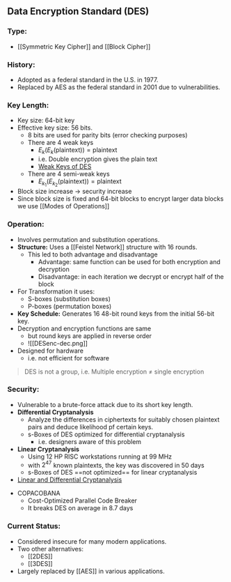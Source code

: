 ## Data Encryption Standard (DES)

### Type:
- [[Symmetric Key Cipher]] and [[Block Cipher]]
### History: 
- Adopted as a federal standard in the U.S. in 1977.
- Replaced by AES as the federal standard in 2001 due to vulnerabilities.
### Key Length: 
- Key size: 64-bit key
- Effective key size: 56 bits.
	- 8 bits are used for parity bits (error checking purposes)
	- There are 4 weak keys
		- $E_{k}(E_{k}(\text{plaintext})) = \text{plaintext}$
		- i.e. Double encryption gives the plain text
		- [Weak Keys of DES](https://en.wikipedia.org/wiki/Weak_key#:~:text=DES%20weak%20keys%20produce%20sixteen,%2B%20'E'%20(0xFEFEFEFEFEFEFEFE))
	- There are 4 semi-weak keys
		- $E_{k_{1}}(E_{k_{2}}(\text{plaintext})) = \text{plaintext}$
- Block size increase -> security increase
- Since block size is fixed and 64-bit blocks to encrypt larger data blocks we use [[Modes of Operations]]
### Operation: 
- Involves permutation and substitution operations.
-  **Structure:** Uses a [[Feistel Network]] structure with 16 rounds.
	- This led to both advantage and disadvantage
		- Advantage: same function can be used for both encryption and decryption
		- Disadvantage: in each iteration we decrypt or encrypt half of the block
- For Transformation it uses: 
	- S-boxes (substitution boxes)
	- P-boxes (permutation boxes)
- **Key Schedule:** Generates 16 48-bit round keys from the initial 56-bit key.
- Decryption and encryption functions are same
	- but round keys are applied in reverse order
	- ![[DESenc-dec.png]]
- Designed for hardware
	- i.e. not efficient for software
> DES is not a group, i.e. Multiple encryption $\neq$ single encryption 
### Security: 
- Vulnerable to a brute-force attack due to its short key length.
- **Differential Cryptanalysis**
	- Analyze the differences in ciphertexts for suitably chosen plaintext pairs and deduce likelihood pf certain keys.
	- s-Boxes of DES optimized for differential cryptanalysis
		- i.e. designers aware of this problem
- **Linear Cryptanalysis**
	- Using 12 HP RISC workstations running at 99 MHz
	- with $2^{47}$ known plaintexts, the key was discovered in 50 days
	- s-Boxes of DES  ==not optimized== for linear cryptanalysis
- [Linear and Differential Cryptanalysis](https://www.geeksforgeeks.org/differential-and-linear-cryptanalysis/)
* COPACOBANA
	* Cost-Optimized Parallel Code Breaker
	* It breaks DES on average in 8.7 days
### Current Status:
- Considered insecure for many modern applications.
- Two other alternatives:
	- [[2DES]]
	- [[3DES]]
- Largely replaced by [[AES]] in various applications.
